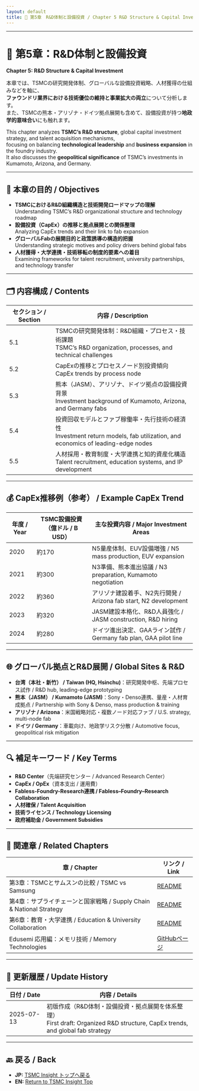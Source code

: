 ```yaml
---
layout: default
title: 🧪 第5章　R&D体制と設備投資 / Chapter 5 R&D Structure & Capital Investment
---
```


---

# 🧪 第5章：R&D体制と設備投資  
**Chapter 5: R&D Structure & Capital Investment**

本章では、TSMCの研究開発体制、グローバルな設備投資戦略、人材獲得の仕組みなどを軸に、  
**ファウンドリ業界における技術優位の維持と事業拡大の両立**について分析します。  
また、TSMCの熊本・アリゾナ・ドイツ拠点展開も含めて、設備投資が持つ**地政学的意味合い**にも触れます。

This chapter analyzes **TSMC’s R&D structure**, global capital investment strategy, and talent acquisition mechanisms,  
focusing on balancing **technological leadership** and **business expansion** in the foundry industry.  
It also discusses the **geopolitical significance** of TSMC’s investments in Kumamoto, Arizona, and Germany.

---

## 🧭 本章の目的 / Objectives

- **TSMCにおけるR&D組織構造と技術開発ロードマップの理解**  
  Understanding TSMC’s R&D organizational structure and technology roadmap
- **設備投資（CapEx）の推移と拠点展開との関係整理**  
  Analyzing CapEx trends and their link to fab expansion
- **グローバルFabの展開目的と政策誘導の構造的把握**  
  Understanding strategic motives and policy drivers behind global fabs
- **人材獲得・大学連携・技術移転の制度的要素への着目**  
  Examining frameworks for talent recruitment, university partnerships, and technology transfer

---

## 🗂 内容構成 / Contents

| セクション / Section | 内容 / Description |
|----------------------|--------------------|
| 5.1 | TSMCの研究開発体制：R&D組織・プロセス・技術課題<br>TSMC’s R&D organization, processes, and technical challenges |
| 5.2 | CapExの推移とプロセスノード別投資傾向<br>CapEx trends by process node |
| 5.3 | 熊本（JASM）、アリゾナ、ドイツ拠点の設備投資背景<br>Investment background of Kumamoto, Arizona, and Germany fabs |
| 5.4 | 投資回収モデルとファブ稼働率・先行技術の経済性<br>Investment return models, fab utilization, and economics of leading-edge nodes |
| 5.5 | 人材採用・教育制度・大学連携と知的資産化構造<br>Talent recruitment, education systems, and IP development |

---

## 💰 CapEx推移例（参考） / Example CapEx Trend

| 年度 / Year | TSMC設備投資（億ドル / B USD） | 主な投資内容 / Major Investment Areas |
|-------------|--------------------------------|---------------------------------------|
| 2020 | 約170 | N5量産体制、EUV設備増強 / N5 mass production, EUV expansion |
| 2021 | 約300 | N3準備、熊本進出協議 / N3 preparation, Kumamoto negotiation |
| 2022 | 約360 | アリゾナ建設着手、N2先行開発 / Arizona fab start, N2 development |
| 2023 | 約320 | JASM建設本格化、R&D人員強化 / JASM construction, R&D hiring |
| 2024 | 約280 | ドイツ進出決定、GAAライン試作 / Germany fab plan, GAA pilot line |

---

## 🌐 グローバル拠点とR&D展開 / Global Sites & R&D

- **台湾（本社・新竹） / Taiwan (HQ, Hsinchu)**：研究開発中枢、先端プロセス試作 / R&D hub, leading-edge prototyping
- **熊本（JASM） / Kumamoto (JASM)**：Sony・Denso連携、量産・人材育成拠点 / Partnership with Sony & Denso, mass production & training
- **アリゾナ / Arizona**：米国戦略対応・複数ノード対応ファブ / U.S. strategy, multi-node fab
- **ドイツ / Germany**：車載向け、地政学リスク分散 / Automotive focus, geopolitical risk mitigation

---

## 🔍 補足キーワード / Key Terms

- **R&D Center**（先端研究センター / Advanced Research Center）
- **CapEx / OpEx**（資本支出 / 運用費）
- **Fabless-Foundry-Research連携 / Fabless–Foundry–Research Collaboration**
- **人材確保 / Talent Acquisition**
- **技術ライセンス / Technology Licensing**
- **政府補助金 / Government Subsidies**

---

## 📎 関連章 / Related Chapters

| 章 / Chapter | リンク / Link |
|--------------|--------------|
| 第3章：TSMCとサムスンの比較 / TSMC vs Samsung | [README](../chapter3_samsung_compare/README.md) |
| 第4章：サプライチェーンと国家戦略 / Supply Chain & National Strategy | [README](../chapter4_supplychain/README.md) |
| 第6章：教育・大学連携 / Education & University Collaboration | [README](../chapter6_edu_collab/README.md) |
| Edusemi 応用編：メモリ技術 / Memory Technologies | [GitHubページ](https://github.com/Samizo-AITL/Edusemi-v4x/blob/main/d_chapter1_memory_technologies/README.md) |

---

## 📅 更新履歴 / Update History

| 日付 / Date | 内容 / Details |
|-------------|---------------|
| 2025-07-13 | 初版作成（R&D体制・設備投資・拠点展開を体系整理）<br>First draft: Organized R&D structure, CapEx trends, and global fab strategy |

---

## 🔙 戻る / Back
- **JP:** [TSMC Insight トップへ戻る](https://samizo-aitl.github.io/Edusemi-Plus/tsmc-insight/index.html)  
- **EN:** [Return to TSMC Insight Top](https://samizo-aitl.github.io/Edusemi-Plus/tsmc-insight/index.html)
